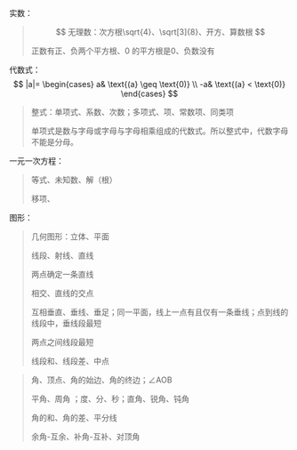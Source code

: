 

实数：



> $$
> 无理数：次方根\sqrt{4}、\sqrt[3]{8}、开方、算数根
> $$
>
> 正数有正、负两个平方根、0 的平方根是0、负数没有



代数式：
$$
|a|= 
\begin{cases}
a& \text{(a} \geq \text{0)}
\\ -a& \text{(a} < \text{0)}
\end{cases}
$$
> 整式：单项式、系数、次数；多项式、项、常数项、同类项
>
> 单项式是数与字母或字母与字母相乘组成的代数式。所以整式中，代数字母不能是分母。



一元一次方程：

> 等式、未知数、解（根）
>
> 移项、



图形：

> 几何图形：立体、平面
>
> 线段、射线、直线
>
> 两点确定一条直线
>
> 相交、直线的交点
>
> 互相垂直、垂线、垂足；同一平面，线上一点有且仅有一条垂线；点到线的线段中，垂线段最短
>
> 两点之间线段最短
>
> 线段和、线段差、中点

> 角、顶点、角的始边、角的终边；∠AOB
>
> 平角、周角 ；度、分、秒；直角、锐角、钝角
>
> 角的和、角的差、平分线
>
> 余角-互余、补角-互补、对顶角

